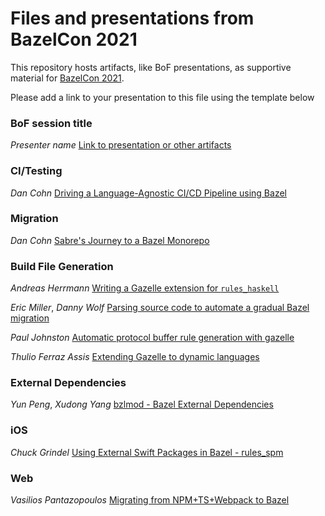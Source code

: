 # Files and presentations from BazelCon 2021

This repository hosts artifacts, like BoF presentations, as supportive material for 
[BazelCon 2021](https://opensourcelive.withgoogle.com/events/bazelcon2021).

Please add a link to your presentation to this file using the template below

### BoF session title 
*Presenter name*
[Link to presentation or other artifacts](https:/...)

### CI/Testing
*Dan Cohn*
[Driving a Language-Agnostic CI/CD Pipeline using Bazel](https://drive.google.com/file/d/1ScJY4YS9EsGY7UGPPBw6Gmo66kx6fZMf/view?usp=sharing)

### Migration
*Dan Cohn*
[Sabre's Journey
to a Bazel Monorepo](https://drive.google.com/file/d/18UUFevOLHUKVimxmDhl9G49lK_txmU0o/view?usp=sharing)

### Build File Generation

*Andreas Herrmann*
[Writing a Gazelle extension for `rules_haskell`](https://docs.google.com/presentation/d/1cUgbtPeDOSpI2o_21R2dQnPDPX0L2Hn4aaY1c6lm--w/edit?usp=sharing)

*Eric Miller*, *Danny Wolf*
[Parsing source code to automate a gradual Bazel migration](https://docs.google.com/presentation/d/1AyBD-N7JNxfqCBmPCM_aX8pUSKPYj_wdNY9B8gYlvic/edit?usp=sharing)

*Paul Johnston*
[Automatic protocol buffer rule generation with gazelle](https://docs.google.com/presentation/d/1ls8GAA9LA7-lB8Mnc116s_ADmTlu4Md3e_2xHL8I0K0)

*Thulio Ferraz Assis*
[Extending Gazelle to dynamic languages](https://docs.google.com/presentation/d/1NMS4V2qVlUjVldVRinsjyUxKueOnzYHhypLlGTMCWUY/edit?usp=sharing)

### External Dependencies

*Yun Peng*, *Xudong Yang* [bzlmod - Bazel External Dependencies](https://docs.google.com/presentation/d/19LHXd9ZovsS5c_tYbYE9zAiTzMq347C73t2ND_TIMSQ/edit?resourcekey=0-JbabSWK25g48B8LXZbl8jA)

### iOS

*Chuck Grindel* [Using External Swift Packages in Bazel - rules_spm](https://docs.google.com/presentation/d/1RcFrs4Ao5ZDKkPml0RWRBUM2kfMciE8ZVuRQv-zRTiE/edit?usp=sharing)

### Web
*Vasilios Pantazopoulos*
[Migrating from NPM+TS+Webpack to Bazel](https://docs.google.com/presentation/d/1p-MmI25zuzsexnsvxQvPGkaaWhCQKE8zDY14MwqekKE/edit?usp=sharing)